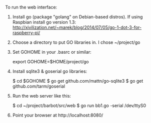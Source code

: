 To run the web interface:

1. Install go (package "golang" on Debian-based distros). If using Raspbian install go version 1.3:
  http://xivilization.net/~marek/blog/2014/07/05/go-1-dot-3-for-raspberry-pi/

2. Choose a directory to put GO libraries in. I chose ~/project/go
3. Set GOHOME in your .basrc or similar:

    export GOHOME=$HOME/project/go

4. Install sqlite3 & goserial go libraries:

    $ cd $GOHOME
    $ go get github.com/mattn/go-sqlite3
    $ go get github.com/tarm/goserial

5. Run the web server like this:

    $ cd ~/project/barbot/src/web
    $ go run bb1.go -serial /dev/ttyS0

6. Point your browser at http://localhost:8080/


